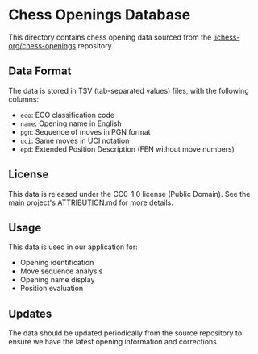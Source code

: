 # Chess Openings Database

This directory contains chess opening data sourced from the [lichess-org/chess-openings](https://github.com/lichess-org/chess-openings) repository.

## Data Format
The data is stored in TSV (tab-separated values) files, with the following columns:
- `eco`: ECO classification code
- `name`: Opening name in English
- `pgn`: Sequence of moves in PGN format
- `uci`: Same moves in UCI notation
- `epd`: Extended Position Description (FEN without move numbers)

## License
This data is released under the CC0-1.0 license (Public Domain). See the main project's [ATTRIBUTION.md](../../ATTRIBUTION.md) for more details.

## Usage
This data is used in our application for:
- Opening identification
- Move sequence analysis
- Opening name display
- Position evaluation

## Updates
The data should be updated periodically from the source repository to ensure we have the latest opening information and corrections. 